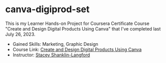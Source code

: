 # canva-digiprod-set

This is my Learner Hands-on Project for Coursera Certificate Course "Create and Design Digital Products Using Canva" that I've completed last July 26, 2023.
* Gained Skills: Marketing, Graphic Design
* Course Link: [Create and Design Digital Products Using Canva](https://coursera.org/share/c74b0c114a23fbbb1c91606598b061b4)
* Instructor: [Stacey Shanklin-Langford](https://www.coursera.org/instructor/staceyshanklinlangford)
#

